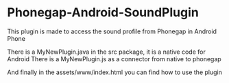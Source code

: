 Phonegap-Android-SoundPlugin
============================

This plugin is made to access the sound profile from Phonegap in Android Phone

There is a MyNewPlugin.java in the src package, it is a native code for Android
There is a MyNewPlugin.js as a connector from native to phonegap

And finally in the assets/www/index.html you can find how to use the plugin
